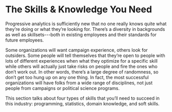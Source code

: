 # The Skills & Knowledge You Need

Progressive analytics is sufficiently new that no one really knows quite what they’re doing or what they’re looking for. There’s a diversity in backgrounds as well as skillsets---both in existing employees and their standards for future employees. 

Some organizations will want campaign experience, others look for outsiders. Some people will tell themselves that they’re open to people with lots of different experiences when what they optimize for a specific skill while others will actually just take risks on people and fire the ones who don’t work out. In other words, there’s a large degree of randomness, so don’t get too hung up on any one thing. In fact, the most successful organizations will have folks from a wide range of disciplines, not just people from campaigns or political science programs.

This section talks about four types of skills that you’ll need to succeed in this industry: programming, statistics, domain knowledge, and soft skills.